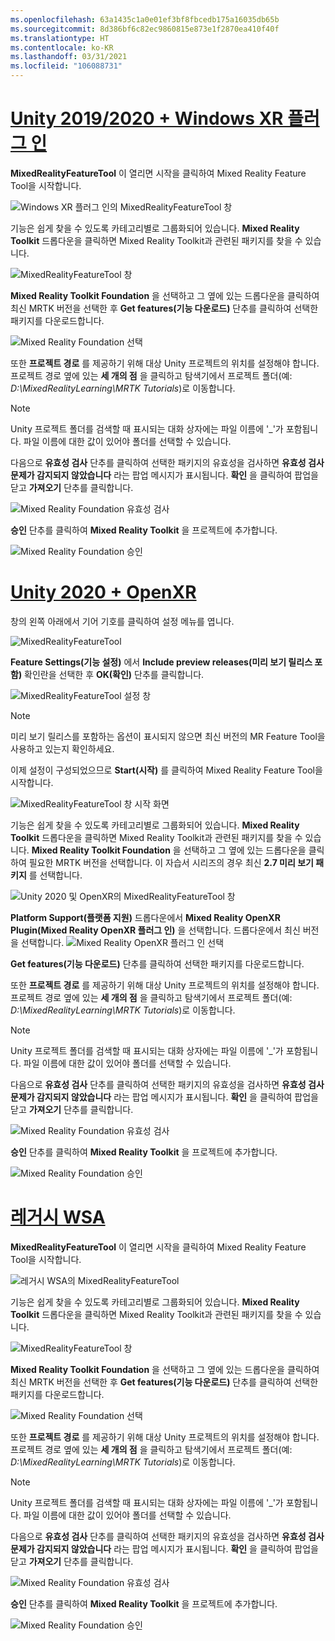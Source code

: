 ```yaml
---
ms.openlocfilehash: 63a1435c1a0e01ef3bf8fbcedb175a16035db65b
ms.sourcegitcommit: 8d386bf6c82ec9860815e873e1f2870ea410f40f
ms.translationtype: HT
ms.contentlocale: ko-KR
ms.lasthandoff: 03/31/2021
ms.locfileid: "106088731"
---
```

# <a name="unity-20192020--windows-xr-plugin"></a>[Unity 2019/2020 + Windows XR 플러그 인](#tab/winxr)

**MixedRealityFeatureTool** 이 열리면 시작을 클릭하여 Mixed Reality Feature Tool을 시작합니다.

![Windows XR 플러그 인의 MixedRealityFeatureTool 창](../images/mr-learning-base/base-02-section4-step1-2.png)

기능은 쉽게 찾을 수 있도록 카테고리별로 그룹화되어 있습니다. **Mixed Reality Toolkit** 드롭다운을 클릭하면 Mixed Reality Toolkit과 관련된 패키지를 찾을 수 있습니다.

![MixedRealityFeatureTool 창](../images/mr-learning-base/base-02-section4-step1-3.png)

**Mixed Reality Toolkit Foundation** 을 선택하고 그 옆에 있는 드롭다운을 클릭하여 최신 MRTK 버전을 선택한 후 **Get features(기능 다운로드)** 단추를 클릭하여 선택한 패키지를 다운로드합니다.

![Mixed Reality Foundation 선택](../images/mr-learning-base/base-02-section4-step1-4.png)


또한 **프로젝트 경로** 를 제공하기 위해 대상 Unity 프로젝트의 위치를 설정해야 합니다. 프로젝트 경로 옆에 있는 **세 개의 점** 을 클릭하고 탐색기에서 프로젝트 폴더(예: _D:\MixedRealityLearning\MRTK Tutorials_)로 이동합니다.

> [!NOTE]
> Unity 프로젝트 폴더를 검색할 때 표시되는 대화 상자에는 파일 이름에 '_'가 포함됩니다. 파일 이름에 대한 값이 있어야 폴더를 선택할 수 있습니다.

다음으로 **유효성 검사** 단추를 클릭하여 선택한 패키지의 유효성을 검사하면 **유효성 검사 문제가 감지되지 않았습니다** 라는 팝업 메시지가 표시됩니다. **확인** 을 클릭하여 팝업을 닫고 **가져오기** 단추를 클릭합니다.

![Mixed Reality Foundation 유효성 검사](../images/mr-learning-base/base-02-section4-step1-5.png)

**승인** 단추를 클릭하여 **Mixed Reality Toolkit** 을 프로젝트에 추가합니다.

![Mixed Reality Foundation 승인](../images/mr-learning-base/base-02-section4-step1-6.png)

# <a name="unity-2020--openxr"></a>[Unity 2020 + OpenXR](#tab/openxr)
창의 왼쪽 아래에서 기어 기호를 클릭하여 설정 메뉴를 엽니다.

![MixedRealityFeatureTool](../images/mr-learning-base/base-02-section4-step1-2.png)

**Feature Settings(기능 설정)** 에서 **Include preview releases(미리 보기 릴리스 포함)** 확인란을 선택한 후 **OK(확인)** 단추를 클릭합니다.

![MixedRealityFeatureTool 설정 창](../images/mrft-settings.png)

> [!NOTE]
>미리 보기 릴리스를 포함하는 옵션이 표시되지 않으면 최신 버전의 MR Feature Tool을 사용하고 있는지 확인하세요.

이제 설정이 구성되었으므로 **Start(시작)** 를 클릭하여 Mixed Reality Feature Tool을 시작합니다.

![MixedRealityFeatureTool 창 시작 화면](../images/mr-learning-base/base-02-section4-step1-2.png)

기능은 쉽게 찾을 수 있도록 카테고리별로 그룹화되어 있습니다. **Mixed Reality Toolkit** 드롭다운을 클릭하면 Mixed Reality Toolkit과 관련된 패키지를 찾을 수 있습니다.
**Mixed Reality Toolkit Foundation** 을 선택하고 그 옆에 있는 드롭다운을 클릭하여 필요한 MRTK 버전을 선택합니다. 이 자습서 시리즈의 경우 최신 **2.7 미리 보기 패키지** 를 선택합니다.

![Unity 2020 및 OpenXR의 MixedRealityFeatureTool 창](../images/mrft-mrtk.png)

**Platform Support(플랫폼 지원)** 드롭다운에서 **Mixed Reality OpenXR Plugin(Mixed Reality OpenXR 플러그 인)** 을 선택합니다. 드롭다운에서 최신 버전을 선택합니다.
![Mixed Reality OpenXR 플러그 인 선택](../images/mrft-openxr.png)

**Get features(기능 다운로드)** 단추를 클릭하여 선택한 패키지를 다운로드합니다.

또한 **프로젝트 경로** 를 제공하기 위해 대상 Unity 프로젝트의 위치를 설정해야 합니다. 프로젝트 경로 옆에 있는 **세 개의 점** 을 클릭하고 탐색기에서 프로젝트 폴더(예: _D:\MixedRealityLearning\MRTK Tutorials_)로 이동합니다.

> [!NOTE]
> Unity 프로젝트 폴더를 검색할 때 표시되는 대화 상자에는 파일 이름에 '_'가 포함됩니다. 파일 이름에 대한 값이 있어야 폴더를 선택할 수 있습니다.

다음으로 **유효성 검사** 단추를 클릭하여 선택한 패키지의 유효성을 검사하면 **유효성 검사 문제가 감지되지 않았습니다** 라는 팝업 메시지가 표시됩니다. **확인** 을 클릭하여 팝업을 닫고 **가져오기** 단추를 클릭합니다.

![Mixed Reality Foundation 유효성 검사](../images/mrft-openxr-validate2.png)

**승인** 단추를 클릭하여 **Mixed Reality Toolkit** 을 프로젝트에 추가합니다.

![Mixed Reality Foundation 승인](../images/mrft-openxr-import.png)

# <a name="legacy-wsa"></a>[레거시 WSA](#tab/wsa)
**MixedRealityFeatureTool** 이 열리면 시작을 클릭하여 Mixed Reality Feature Tool을 시작합니다.

![레거시 WSA의 MixedRealityFeatureTool](../images/mr-learning-base/base-02-section4-step1-2.png)

기능은 쉽게 찾을 수 있도록 카테고리별로 그룹화되어 있습니다. **Mixed Reality Toolkit** 드롭다운을 클릭하면 Mixed Reality Toolkit과 관련된 패키지를 찾을 수 있습니다.

![MixedRealityFeatureTool 창](../images/mr-learning-base/base-02-section4-step1-3.png)

**Mixed Reality Toolkit Foundation** 을 선택하고 그 옆에 있는 드롭다운을 클릭하여 최신 MRTK 버전을 선택한 후 **Get features(기능 다운로드)** 단추를 클릭하여 선택한 패키지를 다운로드합니다.

![Mixed Reality Foundation 선택](../images/mr-learning-base/base-02-section4-step1-4.png)

또한 **프로젝트 경로** 를 제공하기 위해 대상 Unity 프로젝트의 위치를 설정해야 합니다. 프로젝트 경로 옆에 있는 **세 개의 점** 을 클릭하고 탐색기에서 프로젝트 폴더(예: _D:\MixedRealityLearning\MRTK Tutorials_)로 이동합니다.

> [!NOTE]
> Unity 프로젝트 폴더를 검색할 때 표시되는 대화 상자에는 파일 이름에 '_'가 포함됩니다. 파일 이름에 대한 값이 있어야 폴더를 선택할 수 있습니다.

다음으로 **유효성 검사** 단추를 클릭하여 선택한 패키지의 유효성을 검사하면 **유효성 검사 문제가 감지되지 않았습니다** 라는 팝업 메시지가 표시됩니다. **확인** 을 클릭하여 팝업을 닫고 **가져오기** 단추를 클릭합니다.

![Mixed Reality Foundation 유효성 검사](../images/mr-learning-base/base-02-section4-step1-5.png)

**승인** 단추를 클릭하여 **Mixed Reality Toolkit** 을 프로젝트에 추가합니다.

![Mixed Reality Foundation 승인](../images/mr-learning-base/base-02-section4-step1-6.png)

